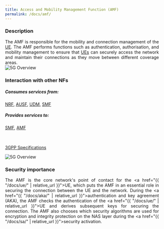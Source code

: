 ```yaml
---
title: Access and Mobility Management Function (AMF)
permalink: /docs/amf/
---
```

<style>body {text-align: justify}</style>

### Description

<div class="row">
    <div style="text-align: justify" class="col-md-5">
        The AMF is responsible for the mobility and connection management of the <a href="{{ "/docs/ue/" | relative_url }}">UE</a>. The AMF performs functions such as authentication, authorisation, and mobility management to ensure that <a href="{{ "/docs/ue/" | relative_url }}">UEs</a> can securely access the network and maintain their connections as they move between different coverage areas. 
    </div>
    <div class="col-md-7">
        <img src="{{ "/assets/img/5gbasics/amf_sba.png" | relative_url }}" alt="5G Overview" class="img-responsive center">
    </div>
</div>

<div class="row">
    <div style="text-align: justify" class="col-md-6">
        <h3>Interaction with other NFs</h3>
        <h5> Consumes services from:</h5>
        <a href="{{ "/docs/NRF/" | relative_url }}">NRF</a>, <a href="{{ "/docs/ausf/" | relative_url }}">AUSF</a>, <a href="{{ "/docs/udm/" | relative_url }}">UDM</a>, <a href="{{ "/docs/smf/" | relative_url }}">SMF</a>
        <h5> Provides services to:</h5>
        <a href="{{ "/docs/smf/" | relative_url }}">SMF</a>, <a href="{{ "/docs/amf/" | relative_url }}">AMF</a>
        <br>
        <br>
        <br>
        <p><a class="btn btn-info btn-sm centerbut" href="https://www.etsi.org/deliver/etsi_ts/129500_129599/129518/17.07.00_60/ts_129518v170700p.pdf" target="_blank" rel="noopener noreferrer">3GPP Specifications</a></p>
    </div>
    <div class="col-md-6">
        <img src="{{ "/assets/img/5gbasics/amf_rba.png" | relative_url }}" alt="5G Overview" class="img-responsive center">
    </div>
</div>

### Security importance

The AMF is the core network's point of contact for the <a href="{{ "/docs/ue/" | relative_url }}">UE</a>, which puts the AMF in an essential role in securing the connection between the UE and the network. During the <a href="{{ "/docs/aka/" | relative_url }}">authentication and key agreement (AKA)</a>, the AMF checks the authentication of the <a href="{{ "/docs/ue/" | relative_url }}">UE</a> and derives subsequent keys for securing the connection. The AMF also chooses which security algorithms are used for encryption and integrity protection on the NAS layer during the <a href="{{ "/docs/sa/" | relative_url }}">security activation</a>.
